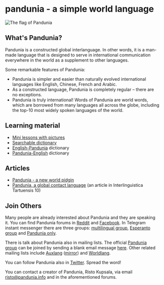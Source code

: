 pandunia - a simple world language
==================================

![](http://www.pandunia.info/kuvat/bandera.png "The flag of Pandunia")

## What's Pandunia?

Pandunia is a constructed global interlanguage. In other words, it is a man-made language that is designed to serve in international communication everywhere in the world as a supplement to other languages.

Some remarkable features of Pandunia:

- Pandunia is simpler and easier than naturally evolved international languages like English, Chinese, French and Arabic.
- As a constructed language, Pandunia is completely regular – there are no exceptions.
- Pandunia is truly international! Words of Pandunia are world words, which are borrowed from many languages all across the globe, including the top-10 most widely spoken languages of the world.

## Learning material

- [Mini lessons with pictures](http://www.pandunia.info/pandunia/mini_darse.html)
- [Searchable dictionary](tiddly.html)
- [English-Pandunia](english-pandunia.md) dictionary
- [Pandunia-English](pandunia-english.md) dictionary

## Articles

- [Pandunia - a new world pidgin](world_pidgin.md)
- [Pandunia, a global contact language](http://www.pandunia.info/makala/Pandunia_in_Interlinguistica_Tartuensis_10.pdf) (an article in Interlinguistica Tartuensis 10)

## Join Others

Many people are already interested about Pandunia and they are speaking it. You can find Pandunia forums in [Reddit](https://www.reddit.com/r/pandunia/) and [Facebook](http://www.facebook.com/groups/pandunia). In Telegram instant messenger there are three groups: [multilingual group](https://t.me/joinchat/AAAAAEPVsifmS6xRLAlxVA), [Esperanto group](https://telegram.me/joinchat/APGe_EEjdrXFNPU02vKWSg) and [Pandunia only](https://t.me/joinchat/AAAAAENlKqzlMtGkrmf5rg).

There is talk about Pandunia also in mailing lists. The official [Pandunia group](https://groups.yahoo.com/neo/groups/pandunia/info) can be joined by sending a blank email message [here](mailto:pandunia-subscribe@yahoogroups.com). Other related mailing lists include [Auxlang](https://listserv.brown.edu/archives/auxlang.html) ([mirror](https://groups.yahoo.com/neo/groups/Auxlang/conversations/messages)) and [Worldlang](https://groups.yahoo.com/neo/groups/Worldlanglist/conversations/messages).

You can follow Pandunia also in [Twitter](https://twitter.com/pandunia_). Spread the word!

You can contact a creator of Pandunia, Risto Kupsala, via email [risto@pandunia.info](mailto:risto@pandunia.info) and in the aforementioned forums.

